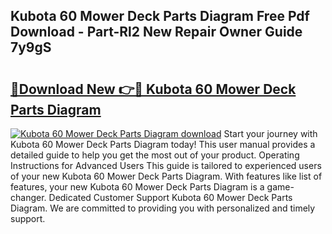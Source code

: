 ## Kubota 60 Mower Deck Parts Diagram Free Pdf Download - Part-Rl2 New Repair Owner Guide 7y9gS

# <h2><a href="http://dfs6z0j.blite.top/?on=Kubota+60+Mower+Deck+Parts+Diagram">🔗Download New 👉🔴 Kubota 60 Mower Deck Parts Diagram</a></h2>

[![Kubota 60 Mower Deck Parts Diagram download](https://i.imgur.com/lujVjoI.png)](http://dfs6z0j.blite.top/?on=Kubota+60+Mower+Deck+Parts+Diagram)
Start your journey with Kubota 60 Mower Deck Parts Diagram today! This user manual provides a detailed guide to help you get the most out of your product. Operating Instructions for Advanced Users This guide is tailored to experienced users of your new Kubota 60 Mower Deck Parts Diagram. With features like list of features, your new Kubota 60 Mower Deck Parts Diagram is a game-changer. Dedicated Customer Support Kubota 60 Mower Deck Parts Diagram. We are committed to providing you with personalized and timely support.
